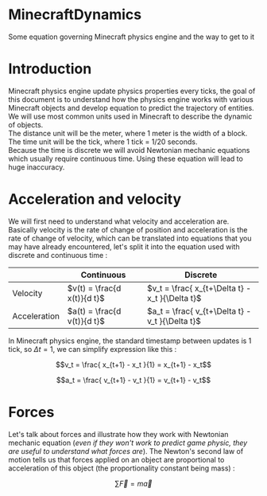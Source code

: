 # MinecraftDynamics
Some equation governing Minecraft physics engine and the way to get to it

# Introduction
Minecraft physics engine update physics properties every ticks, the goal of this document is to understand how the physics engine works with various Minecraft objects and develop equation to predict the trajectory of entities. We will use most common units used in Minecraft to describe the dynamic of objects.  
The distance unit will be the meter, where 1 meter is the width of a block.  
The time unit will be the tick, where 1 tick = 1/20 seconds.  
Because the time is discrete we will avoid Newtonian mechanic equations which usually require continuous time. Using these equation will lead to huge inaccuracy.

# Acceleration and velocity
We will first need to understand what velocity and acceleration are. Basically velocity is the rate of change of position and acceleration is the rate of change of velocity, which can be translated into equations that you may have already encountered, let's split it into the equation used with discrete and continuous time :

|            |Continuous                 |Discrete                                       |
|------------|---------------------------|-----------------------------------------------|
|Velocity    |$v(t) = \frac{d x(t)}{d t}$|$v_t = \frac{ x_{t+\Delta t} - x_t }{\Delta t}$|
|Acceleration|$a(t) = \frac{d v(t)}{d t}$|$a_t = \frac{ v_{t+\Delta t} - v_t }{\Delta t}$|

In Minecraft physics engine, the standard timestamp between updates is 1 tick, so $\Delta t = 1$, we can simplify expression like this :

$$v_t = \frac{ x_{t+1} - x_t }{1} = x_{t+1} - x_t$$  

$$a_t = \frac{ v_{t+1} - v_t }{1} = v_{t+1} - v_t$$

# Forces
Let's talk about forces and illustrate how they work with Newtonian mechanic equation (*even if they won't work to predict game physic, they are useful to understand what forces are*). The Newton's second law of motion tells us that forces applied on an object are proportional to acceleration of this object (the proportionality constant being mass) :  

```math
\sum{ \vec{F} } = m \vec{a}
```
